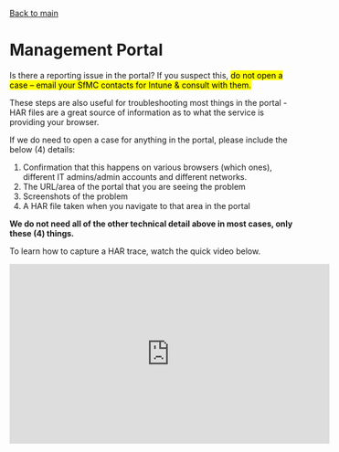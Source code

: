 [Back to main](index.md)

# Management Portal

Is there a reporting issue in the portal? If you suspect this, <mark>do not open a case – email your SfMC contacts for Intune & consult with them.</mark>

These steps are also useful for troubleshooting most things in the portal - HAR files are a great source of information as to what the service is providing your browser. 

If we do need to open a case for anything in the portal, please include the below (4) details:
1.	Confirmation that this happens on various browsers (which ones), different IT admins/admin accounts and different networks. 
2.	The URL/area of the portal that you are seeing the problem
3.	Screenshots of the problem
4.	A HAR file taken when you navigate to that area in the portal

**We do not need all of the other technical detail above in most cases, only these (4) things.**

To learn how to capture a HAR trace, watch the quick video below.

<iframe width="560" height="315" src="https://www.youtube.com/embed/FAQjuPD1Agg" title="YouTube video player" frameborder="0" allow="accelerometer; autoplay; clipboard-write; encrypted-media; gyroscope; picture-in-picture" allowfullscreen></iframe>